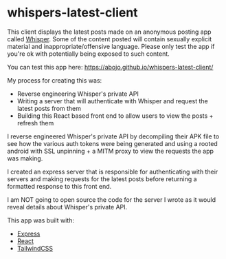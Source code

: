 # whispers-latest-client

This client displays the latest posts made on an anonymous posting app called <a href='https://apps.apple.com/us/app/whisper-share-express-meet/id506141837'>Whisper</a>. Some of the content posted will contain sexually explicit material and inappropriate/offensive language.
Please only test the app if you're ok with potentially being exposed to such content.

You can test this app here: https://abojo.github.io/whispers-latest-client/

My process for creating this was:
<ul>
<li>Reverse engineering Whisper's private API</li>
<li>Writing a server that will authenticate with Whisper and request the latest posts from them</li>
<li>Building this React based front end to allow users to view the posts + refresh them</li>
</ul>

I reverse engineered Whisper's private API by decompiling their APK file to see how the various auth tokens were being generated and using a rooted android with SSL unpinning + a MITM proxy to view the requests the app was making.

I created an express server that is responsible for authenticating with their servers and making requests for the latest posts before returning a formatted response to this front end.

I am NOT going to open source the code for the server I wrote as it would reveal details about Whisper's private API.

This app was built with:
<ul>
  <li><a href='https://github.com/expressjs/express'>Express</a></li>
  <li><a href='https://github.com/facebook/react'>React</a></li>
  <li><a href='https://github.com/tailwindlabs/tailwindcss'>TailwindCSS</a></li>
</ul>
